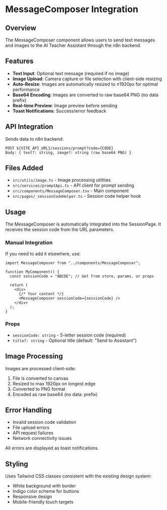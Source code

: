# MessageComposer Integration

## Overview

The MessageComposer component allows users to send text messages and images to the AI Teacher Assistant through the n8n backend.

## Features

- **Text Input**: Optional text message (required if no image)
- **Image Upload**: Camera capture or file selection with client-side resizing
- **Auto-Resize**: Images are automatically resized to ≤1920px for optimal performance
- **Base64 Encoding**: Images are converted to raw base64 PNG (no data prefix)
- **Real-time Preview**: Image preview before sending
- **Toast Notifications**: Success/error feedback

## API Integration

Sends data to n8n backend:

```
POST ${VITE_API_URL}/sessions/prompt?code={CODE}
Body: { text?: string, image?: string (raw base64 PNG) }
```

## Files Added

- `src/utils/image.ts` - Image processing utilities
- `src/services/promptApi.ts` - API client for prompt sending
- `src/components/MessageComposer.tsx` - Main component
- `src/pages/_sessionCodeHelper.ts` - Session code helper hook

## Usage

The MessageComposer is automatically integrated into the SessionPage. It receives the session code from the URL parameters.

### Manual Integration

If you need to add it elsewhere, use:

```tsx
import MessageComposer from "../components/MessageComposer";

function MyComponent() {
  const sessionCode = "ABCDE"; // Get from store, params, or props

  return (
    <div>
      {/* Your content */}
      <MessageComposer sessionCode={sessionCode} />
    </div>
  );
}
```

### Props

- `sessionCode: string` - 5-letter session code (required)
- `title?: string` - Optional title (default: "Send to Assistant")

## Image Processing

Images are processed client-side:

1. File is converted to canvas
2. Resized to max 1920px on longest edge
3. Converted to PNG format
4. Encoded as raw base64 (no data: prefix)

## Error Handling

- Invalid session code validation
- File upload errors
- API request failures
- Network connectivity issues

All errors are displayed as toast notifications.

## Styling

Uses Tailwind CSS classes consistent with the existing design system:

- White background with border
- Indigo color scheme for buttons
- Responsive design
- Mobile-friendly touch targets
